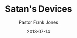 ---
lunr: "true"
title: "Satan's Devices"
author: "Pastor Frank Jones"
postDate: "07-14-2013"
date: 2013-07-14
category: "sermons"
slug: "2013/07/07142013_ffc"
icon: microphone
audioLink: "07142013_ffc"
tags: [satans devices]
mp3: "07142013_ffc/07142013.mp3"
ogg: "07142013_ffc/07142013.ogg"
linkurl: "https://archive.org/download/07142013_ffc/07142013_ffc_files.xml"
ipath: "https://archive.org/download/07142013_ffc/07142013.mp3"
layout: sermon.html
---
